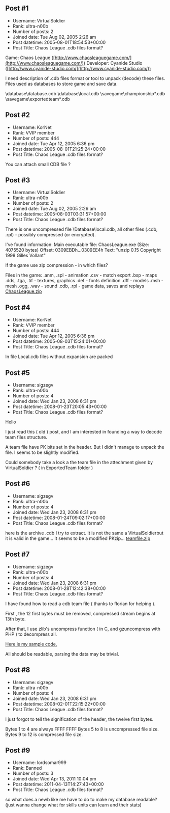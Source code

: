 ## Post #1
- Username: VirtualSoldier
- Rank: ultra-n00b
- Number of posts: 2
- Joined date: Tue Aug 02, 2005 2:26 am
- Post datetime: 2005-08-01T18:54:53+00:00
- Post Title: Chaos League .cdb files format?

Game: Chaos League ([http://www.chaosleaguegame.com/](http://www.chaosleaguegame.com/))
Developer: Cyanide Studio ([http://www.cyanide-studio.com/](http://www.cyanide-studio.com/))

I need description of .cdb files format or tool to unpack (decode) these files. Files used as databases to store game and save data.

<GameDir>\database\database.cdb
<GameDir>\database\local.cdb
<GameDir>\savegame\championship\*.cdb
<GameDir>\savegame\exportedteam\*.cdb
## Post #2
- Username: KorNet
- Rank: VVIP member
- Number of posts: 444
- Joined date: Tue Apr 12, 2005 6:36 pm
- Post datetime: 2005-08-01T21:25:24+00:00
- Post Title: Chaos League .cdb files format?

You can attach small CDB file ?
## Post #3
- Username: VirtualSoldier
- Rank: ultra-n00b
- Number of posts: 2
- Joined date: Tue Aug 02, 2005 2:26 am
- Post datetime: 2005-08-03T03:31:57+00:00
- Post Title: Chaos League .cdb files format?

There is one uncompressed file <GameDir>\Database\local.cdb,
all other files (.cdb, .rpl) - possibly compressed (or encrypted).

I've found information:
Main executable file: ChaosLeague.exe (Size: 4075520 bytes)
Offset: 0309EBDh...0309EE4h
Text: "unzip 0.15 Copyright 1998 Gilles Vollant"

If the game use zip compression - in which files?

Files in the game:
.anm, .spl - animation
.csv - match export
.bsp - maps
.dds, .tga, .tif - textures, graphics
.def - fonts definition
.dff - models
.msh - mesh
.ogg, .wav - sound
.cdb, .rpl - game data, saves and replays
[ChaosLeague.zip](https://xentaxbackup.github.io/file/396_ChaosLeague.zip)
## Post #4
- Username: KorNet
- Rank: VVIP member
- Number of posts: 444
- Joined date: Tue Apr 12, 2005 6:36 pm
- Post datetime: 2005-08-03T15:24:01+00:00
- Post Title: Chaos League .cdb files format?

In file Local.cdb files without expansion are packed
## Post #5
- Username: sigzegv
- Rank: ultra-n00b
- Number of posts: 4
- Joined date: Wed Jan 23, 2008 6:31 pm
- Post datetime: 2008-01-23T20:05:43+00:00
- Post Title: Chaos League .cdb files format?

Hello

I just read this ( old ) post, and I am interested in founding a way to decode team files structure.

A team file have PK bits set in the header. But I didn't manage to unpack the file. I seems to be slightly modified.

Could somebody take a look a the team file in the attechment given by VirtualSoldier ? ( in ExportedTeam folder )
## Post #6
- Username: sigzegv
- Rank: ultra-n00b
- Number of posts: 4
- Joined date: Wed Jan 23, 2008 6:31 pm
- Post datetime: 2008-01-24T09:02:17+00:00
- Post Title: Chaos League .cdb files format?

here is the archive .cdb I try to extract. It is not the same a VirtualSoldierbut it is valid in the game... It seems to be a modified PKzip...
[teamfile.zip](https://xentaxbackup.github.io/file/1431_teamfile.zip)
## Post #7
- Username: sigzegv
- Rank: ultra-n00b
- Number of posts: 4
- Joined date: Wed Jan 23, 2008 6:31 pm
- Post datetime: 2008-01-28T12:42:38+00:00
- Post Title: Chaos League .cdb files format?

I have found how to read a cdb team file ( thanks to florian for helping ).

First , the 12 first bytes must be removed, compressed stream begins at 13th byte.

After that, I use zlib's uncompress function ( in C, and gzuncompress with PHP ) to decompress all.

[Here is my sample code.](http://xblasters.free.fr/ztoon/cdbtest/testcdb.cpp)

All should be readable, parsing the data may be trivial.
## Post #8
- Username: sigzegv
- Rank: ultra-n00b
- Number of posts: 4
- Joined date: Wed Jan 23, 2008 6:31 pm
- Post datetime: 2008-02-01T22:15:22+00:00
- Post Title: Chaos League .cdb files format?

I just forgot to tell the signification of the header, the twelve first bytes.

Bytes 1 to 4 are always FFFF FFFF
Bytes 5 to 8 is uncompressed file size.
Bytes 9 to 12 is compressed file size.
## Post #9
- Username: lordsomar999
- Rank: Banned
- Number of posts: 3
- Joined date: Wed Apr 13, 2011 10:04 pm
- Post datetime: 2011-04-13T14:27:43+00:00
- Post Title: Chaos League .cdb files format?

so what does a newb like me have to do to make my database readable? (just wanna change what for skills units can learn and their stats)
